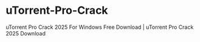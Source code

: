 # uTorrent-Pro-Crack
uTorrent Pro Crack 2025 For Windows Free Download | uTorrent Pro Crack 2025 Download
